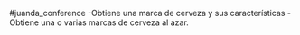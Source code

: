 #juanda_conference
-Obtiene una marca de cerveza y sus características
-Obtiene una o varias marcas de cerveza al azar.

